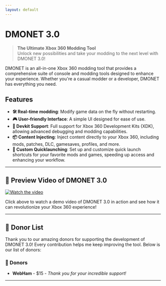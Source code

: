 ```yaml
---
layout: default
---
```


# DMONET 3.0

> **The Ultimate Xbox 360 Modding Tool**  
> Unlock new possibilities and take your modding to the next level with DMONET 3.0!

DMONET is an all-in-one Xbox 360 modding tool that provides a comprehensive suite of console and modding tools designed to enhance your experience. Whether you're a casual modder or a developer, DMONET has everything you need.

## Features
- **🛠 Real-time modding**: Modify game data on the fly without restarting.
- **🎮 User-friendly Interface**: A simple UI designed for ease of use.
- **🔧 Devkit Support**: Full support for Xbox 360 Development Kits (XDK), allowing advanced debugging and modding capabilities.
- **📦 Content Injecting**: Inject content directly to your Xbox 360, including mods, patches, DLC, gamesaves, profiles, and more.
- **🚀 Custom Quicklaunching**: Set up and customize quick launch shortcuts for your favorite mods and games, speeding up access and enhancing your workflow.

---

## 🎥 Preview Video of DMONET 3.0

[![Watch the video](https://img.youtube.com/vi/C0DPdy98e4c/0.jpg)](https://www.youtube.com/watch?v=C0DPdy98e4c)

Click above to watch a demo video of DMONET 3.0 in action and see how it can revolutionize your Xbox 360 experience!

---

## 💖 Donor List

Thank you to our amazing donors for supporting the development of DMONET 3.0! Every contribution helps me keep improving the tool. Below is our list of donors:

### 🏅 Donors
- **WebHam** - $15 - _Thank you for your incredible support!_

---

